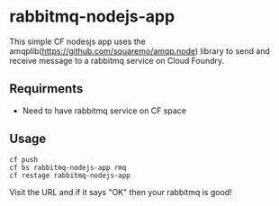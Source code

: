 # rabbitmq-nodejs-app
This simple CF nodesjs app uses the amqplib(https://github.com/squaremo/amqp.node) library to send and receive message to a rabbitmq service on Cloud Foundry.

## Requirments
- Need to have rabbitmq service on CF space

## Usage
```
cf push
cf bs rabbitmq-nodejs-app rmq
cf restage rabbitmq-nodejs-app
```
Visit the URL and if it says "OK" then your rabbitmq is good!

